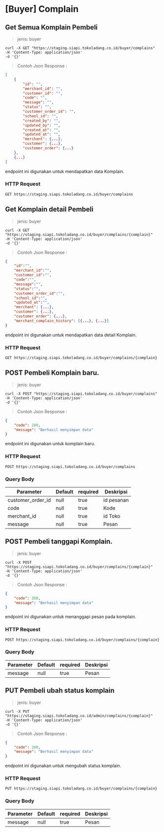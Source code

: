 # [Buyer] Complain

## Get Semua Komplain Pembeli

> jenis: buyer

```shell
curl -X GET "https://staging.siapi.tokoladang.co.id/buyer/complains"
-H 'Content-Type: application/json'
-d '{}'
```
> Contoh Json Response :

```json
[
    {
        "id": "",
        "merchant_id": "",
        "customer_id": "",
        "code": "",
        "message": "",
        "status": "",
        "customer_order_id": "",
        "school_id": "",
        "created_by": "",
        "updated_by": "",
        "created_at": "",
        "updated_at": "",
        "merchant": {...},
        "customer": {...},
        "customer_order": {...}
    },
    {...}
]
```

endpoint ini digunakan untuk mendapatkan data Komplain.

### HTTP Request

`GET https://staging.siapi.tokoladang.co.id/buyer/complains`

## Get Komplain detail Pembeli

> jenis: buyer

```shell
curl -X GET "https://staging.siapi.tokoladang.co.id/buyer/complains/{complain}"
-H 'Content-Type: application/json'
-d '{}'
```
> Contoh Json Response :

```json
{
    "id":"",
    "merchant_id":"",
    "customer_id":"",
    "code":"",
    "message":"",
    "status":"",
    "customer_order_id":"",
    "school_id":"",
    "updated_at":"",
    "merchant": {...},
    "customer": {...},
    "customer_order": {...},
    "merchant_complain_history": [{...}, {...}]
}
```

endpoint ini digunakan untuk mendapatkan data detail Komplain.

### HTTP Request

`GET https://staging.siapi.tokoladang.co.id/buyer/complains/{complain}`

## POST Pembeli Komplain baru.

> jenis: buyer

```shell
curl -X POST "https://staging.siapi.tokoladang.co.id/buyer/complains"
-H 'Content-Type: application/json'
-d '{}'
```
> Contoh Json Response :

```json
{
    "code": 200,
    "message": "Berhasil menyimpan data"
}
```

endpoint ini digunakan untuk komplain baru.

### HTTP Request

`POST https://staging.siapi.tokoladang.co.id/buyer/complains`

### Query Body

Parameter | Default | required | Deskripsi
--------- | ------- | -------- | -----------
customer_order_id | null | true | id pesanan
code | null | true | Kode
merchant_id | null | true | id Toko
message | null | true | Pesan

## POST Pembeli tanggapi Komplain.

> jenis: buyer

```shell
curl -X POST "https://staging.siapi.tokoladang.co.id/buyer/complains/{complain}"
-H 'Content-Type: application/json'
-d '{}'
```
> Contoh Json Response :

```json
{
    "code": 200,
    "message": "Berhasil menyimpan data"
}
```

endpoint ini digunakan untuk menanggapi pesan pada komplain.

### HTTP Request

`POST https://staging.siapi.tokoladang.co.id/buyer/complains/{complain}`

### Query Body

Parameter | Default | required | Deskripsi
--------- | ------- | -------- | -----------
message | null | true | Pesan

## PUT Pembeli ubah status komplain

> jenis: buyer

```shell
curl -X PUT "https://staging.siapi.tokoladang.co.id/admin/complains/{complain}"
-H 'Content-Type: application/json'
-d '{}'
```
> Contoh Json Response :

```json
{
    "code": 200,
    "message": "Berhasil menyimpan data"
}
```

endpoint ini digunakan untuk mengubah status komplain.

### HTTP Request

`PUT https://staging.siapi.tokoladang.co.id/buyer/complains/{complain}`

### Query Body

Parameter | Default | required | Deskripsi
--------- | ------- | -------- | -----------
message | null | true | Pesan